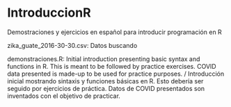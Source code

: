 # IntroduccionR
Demostraciones y ejercicios en español para introducir programación en R

zika_guate_2016-30-30.csv: Datos buscando 

demonstraciones.R: Initial introduction presenting basic syntax and functions in R. This is meant to be followed by practice exercises. COVID data presented is made-up to be used for practice purposes. / Introducción inicial mostrando sintaxis y funciones básicas en R. Esto debería ser seguido por ejercicios de práctica. Datos de COVID presentados son inventados con el objetivo de practicar.  
